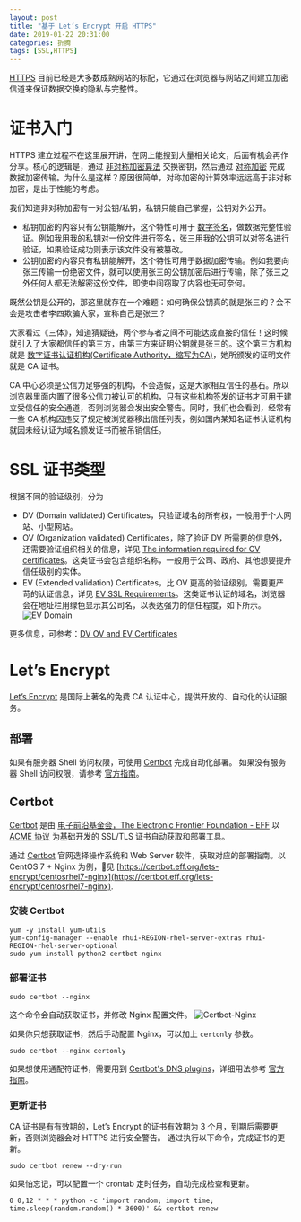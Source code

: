 ```yaml
---
layout: post
title: "基于 Let’s Encrypt 开启 HTTPS"
date: 2019-01-22 20:31:00
categories: 折腾
tags: [SSL,HTTPS]
---
```


[HTTPS](https://en.wikipedia.org/wiki/HTTPS) 目前已经是大多数成熟网站的标配，它通过在浏览器与网站之间建立加密信道来保证数据交换的隐私与完整性。

<!-- more -->

# 证书入门

HTTPS 建立过程不在这里展开讲，在网上能搜到大量相关论文，后面有机会再作分享。核心的逻辑是，通过 [非对称加密算法](https://zh.wikipedia.org/wiki/%E5%85%AC%E5%BC%80%E5%AF%86%E9%92%A5%E5%8A%A0%E5%AF%86) 交换密钥，然后通过 [对称加密](https://zh.wikipedia.org/wiki/%E5%B0%8D%E7%A8%B1%E5%AF%86%E9%91%B0%E5%8A%A0%E5%AF%86) 完成数据加密传输。为什么是这样？原因很简单，对称加密的计算效率远远高于非对称加密，是出于性能的考虑。

我们知道非对称加密有一对公钥/私钥，私钥只能自己掌握，公钥对外公开。
* 私钥加密的内容只有公钥能解开，这个特性可用于 [数字签名](https://zh.wikipedia.org/wiki/%E6%95%B8%E4%BD%8D%E7%B0%BD%E7%AB%A0)，做数据完整性验证。例如我用我的私钥对一份文件进行签名，张三用我的公钥可以对签名进行验证，如果验证成功则表示该文件没有被篡改。
* 公钥加密的内容只有私钥能解开，这个特性可用于数据加密传输。例如我要向张三传输一份绝密文件，就可以使用张三的公钥加密后进行传输，除了张三之外任何人都无法解密这份文件，即使中间窃取了内容也无可奈何。

既然公钥是公开的，那这里就存在一个难题：如何确保公钥真的就是张三的？会不会是攻击者李四欺骗大家，宣称自己是张三？

大家看过《三体》，知道猜疑链，两个参与者之间不可能达成直接的信任！这时候就引入了大家都信任的第三方，由第三方来证明公钥就是张三的。这个第三方机构就是 [数字证书认证机构(Certificate Authority，缩写为CA)](https://zh.wikipedia.org/wiki/%E8%AF%81%E4%B9%A6%E9%A2%81%E5%8F%91%E6%9C%BA%E6%9E%84)，她所颁发的证明文件就是 CA 证书。

CA 中心必须是公信力足够强的机构，不会造假，这是大家相互信任的基石。所以浏览器里面内置了很多公信力被认可的机构，只有这些机构签发的证书才可用于建立受信任的安全通道，否则浏览器会发出安全警告。同时，我们也会看到，经常有一些 CA 机构因违反了规定被浏览器移出信任列表，例如国内某知名证书认证机构就因未经认证为域名颁发证书而被吊销信任。

# SSL 证书类型

根据不同的验证级别，分为
* DV (Domain validated) Certificates，只验证域名的所有权，一般用于个人网站、小型网站。
* OV (Organization validated) Certificates，除了验证 DV 所需要的信息外，还需要验证组织相关的信息，详见 [The information required for OV certificates](https://www.ssl.com/faqs/ssl-ov-validation-requirements/)。这类证书会包含组织名称，一般用于公司、政府、其他想要提升信任级别的实体。
* EV (Extended validation) Certificates，比 OV 更高的验证级别，需要更严苛的认证信息，详见 [EV SSL Requirements](https://www.ssl.com/faqs/ssl-ev-validation-requirements/)。这类证书认证的域名，浏览器会在地址栏用绿色显示其公司名，以表达强力的信任程度，如下所示。
![EV Domain](https://cdn.ssl.com/app/uploads/2015/07/DVOVEV_all.png?x10733)

更多信息，可参考：[DV OV and EV Certificates](https://www.ssl.com/article/dv-ov-and-ev-certificates/)

# Let’s Encrypt

[Let’s Encrypt](https://letsencrypt.org/about/) 是国际上著名的免费 CA 认证中心，提供开放的、自动化的认证服务。

## 部署

如果有服务器 Shell 访问权限，可使用 [Certbot](https://certbot.eff.org/) 完成自动化部署。
如果没有服务器 Shell 访问权限，请参考 [官方指南](https://letsencrypt.org/getting-started/)。

## Certbot

[Certbot](https://certbot.eff.org/) 是由 [电子前沿基金会，The Electronic Frontier Foundation - EFF](https://www.eff.org/about) 以 [ACME 协议](https://ietf-wg-acme.github.io/acme/draft-ietf-acme-acme.html) 为基础开发的 SSL/TLS 证书自动获取和部署工具。

通过 [Certbot](https://certbot.eff.org/) 官网选择操作系统和 Web Server 软件，获取对应的部署指南。以 CentOS 7 + Nginx 为例，见 [https://certbot.eff.org/lets-encrypt/centosrhel7-nginx](https://certbot.eff.org/lets-encrypt/centosrhel7-nginx).

### 安装 Certbot

```shell
yum -y install yum-utils
yum-config-manager --enable rhui-REGION-rhel-server-extras rhui-REGION-rhel-server-optional
sudo yum install python2-certbot-nginx
```

### 部署证书

```shell
sudo certbot --nginx
```

这个命令会自动获取证书，并修改 Nginx 配置文件。
![Certbot-Nginx](https://i.imgur.com/KP0AgIs.png)

如果你只想获取证书，然后手动配置 Nginx，可以加上 `certonly` 参数。

```shell
sudo certbot --nginx certonly
```

如果想使用通配符证书，需要用到 [Certbot's DNS plugins](https://certbot.eff.org/docs/using.html#dns-plugins)，详细用法参考 [官方指南](https://certbot.eff.org/lets-encrypt/centosrhel7-nginx)。

### 更新证书

CA 证书是有有效期的，Let’s Encrypt 的证书有效期为 3 个月，到期后需要更新，否则浏览器会对 HTTPS 进行安全警告。
通过执行以下命令，完成证书的更新。

```
sudo certbot renew --dry-run
```

如果怕忘记，可以配置一个 crontab 定时任务，自动完成检查和更新。

```
0 0,12 * * * python -c 'import random; import time; time.sleep(random.random() * 3600)' && certbot renew 
```